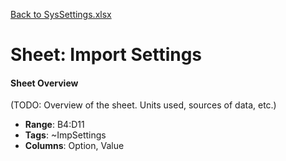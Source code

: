 [Back to SysSettings.xlsx](README.md)

# Sheet: Import Settings

#### Sheet Overview

(TODO: Overview of the sheet. Units used, sources of data, etc.)

- **Range**: B4:D11
- **Tags**: ~ImpSettings
- **Columns**: Option, Value

